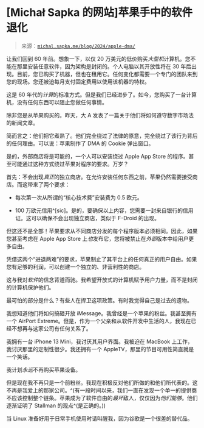 <!--yml

分类：未分类

日期：2024 年 05 月 27 日 15:16:19

-->

# [Michał Sapka 的网站]苹果手中的软件退化

> 来源：[`michal.sapka.me/blog/2024/apple-dma/`](https://michal.sapka.me/blog/2024/apple-dma/)

让我们回到 60 年前。想象一下，以仅 20 万美元的低价购买*大型机*计算机。您不能在那里安装任意软件，因为架构是封闭的。个人电脑以其开放性将在 30 年后出现。目前，您已购买了机器，但也在租用它。任何变化都需要一个专门的团队来到您的现场。您还被迫每月支付固定费用以使用该机器的特权。

这是 60 年代的*计算*的标准方式。但是我们已经进步了。如今，您购买了一台计算机，没有任何东西可以阻止您做任何事情。

除非您是从苹果购买的。昨天，大 A 发表了一篇关于他们将如何遵守数字市场法的新闻文章。

简而言之：他们把它煮熟了。他们完全绕过了法律的原意，完全绕过了该行为背后的任何理由。可以说：苹果制作了 DMA 的 Cookie 弹出窗口。

是的，外部商店将是可能的，一个人可以安装绕过 Apple App Store 的程序。甚至可能通过这种方式绕过苹果对程序的要求。万岁？

首先：不会出现*真正*的独立商店。在允许安装任何东西之前，苹果仍然需要接受商店。而这带来了两个要求：

+   每次第一次从所谓的“核心技术费”安装费为 0.5 欧元。

+   100 万欧元信用^[sic]。是的，要确保以上内容，您需要一封来自银行的信用证。这可以确保不会出现独立商店，类似于 F-Droid 的出现。

但这还不是全部！苹果要求从不同商店分发的每个程序版本必须相同。因此，如果您甚至考虑在 Apple App Store 上*也*发布它，您将被禁止在*外部*版本中给用户更多自由。

凭借这两个“进退两难”的要求，苹果制止了其平台上的任何真正的用户自由。如果您有足够的利润，可以创建一个独立的、非营利性的商店。

这与我对*软件*的信念背道而驰。我希望开放式的计算机赋予用户力量，而不是封闭的计算机保护他们。

最可怕的部分是什么？有些人在捍卫这项政策。有时我觉得自己是过去的遗物。

我想知道他们将如何搞砸开放 iMessage。我曾经是一个苹果的粉丝。我甚至拥有一个 AirPort Extreme。但是，作为一个父亲和从软件开发中生活的人，我现在已经不想再与这家公司有任何关系了。

我拥有一台 iPhone 13 Mini，我讨厌其用户界面。我被迫在 MacBook 上工作，我讨厌那里的定制性很少。我还拥有一个 AppleTV，那里的节目可用性简直就是一个笑话。

我计划*永远*不再购买苹果设备。

但是现在我不再只是一个前粉丝。我现在积极反对他们所做的和他们所代表的。这不再是我爱上的那家公司。^(有一段时间以来，我们一直在发现一个单一的提供商不应该控制整个链条。苹果成为了软件自由的*最坏*敌人，仅仅因为*他们能够*。他们逐渐证明了 Stallman 的观点^(是正确的。))

当 Linux 准备好用于日常手机使用时请叫醒我，因为谷歌是一个很差的替代品。
